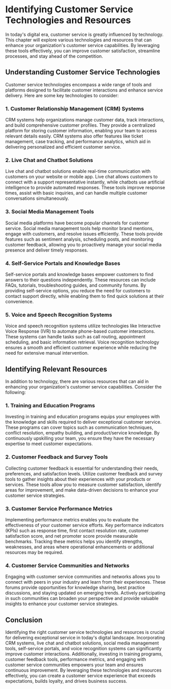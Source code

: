 Identifying Customer Service Technologies and Resources
===================================================================

In today's digital era, customer service is greatly influenced by technology. This chapter will explore various technologies and resources that can enhance your organization's customer service capabilities. By leveraging these tools effectively, you can improve customer satisfaction, streamline processes, and stay ahead of the competition.

Understanding Customer Service Technologies
-------------------------------------------

Customer service technologies encompass a wide range of tools and platforms designed to facilitate customer interactions and enhance service delivery. Here are some key technologies to consider:

### 1. Customer Relationship Management (CRM) Systems

CRM systems help organizations manage customer data, track interactions, and build comprehensive customer profiles. They provide a centralized platform for storing customer information, enabling your team to access relevant details easily. CRM systems also offer features like ticket management, case tracking, and performance analytics, which aid in delivering personalized and efficient customer service.

### 2. Live Chat and Chatbot Solutions

Live chat and chatbot solutions enable real-time communication with customers on your website or mobile app. Live chat allows customers to connect with a support representative instantly, while chatbots use artificial intelligence to provide automated responses. These tools improve response times, assist with basic inquiries, and can handle multiple customer conversations simultaneously.

### 3. Social Media Management Tools

Social media platforms have become popular channels for customer service. Social media management tools help monitor brand mentions, engage with customers, and resolve issues efficiently. These tools provide features such as sentiment analysis, scheduling posts, and monitoring customer feedback, allowing you to proactively manage your social media presence and deliver timely responses.

### 4. Self-Service Portals and Knowledge Bases

Self-service portals and knowledge bases empower customers to find answers to their questions independently. These resources can include FAQs, tutorials, troubleshooting guides, and community forums. By providing self-service options, you reduce the need for customers to contact support directly, while enabling them to find quick solutions at their convenience.

### 5. Voice and Speech Recognition Systems

Voice and speech recognition systems utilize technologies like Interactive Voice Response (IVR) to automate phone-based customer interactions. These systems can handle tasks such as call routing, appointment scheduling, and basic information retrieval. Voice recognition technology ensures a smooth and efficient customer experience while reducing the need for extensive manual intervention.

Identifying Relevant Resources
------------------------------

In addition to technology, there are various resources that can aid in enhancing your organization's customer service capabilities. Consider the following:

### 1. Training and Education Programs

Investing in training and education programs equips your employees with the knowledge and skills required to deliver exceptional customer service. These programs can cover topics such as communication techniques, conflict resolution, empathy building, and product/service knowledge. By continuously upskilling your team, you ensure they have the necessary expertise to meet customer expectations.

### 2. Customer Feedback and Survey Tools

Collecting customer feedback is essential for understanding their needs, preferences, and satisfaction levels. Utilize customer feedback and survey tools to gather insights about their experiences with your products or services. These tools allow you to measure customer satisfaction, identify areas for improvement, and make data-driven decisions to enhance your customer service strategies.

### 3. Customer Service Performance Metrics

Implementing performance metrics enables you to evaluate the effectiveness of your customer service efforts. Key performance indicators (KPIs) such as response time, first contact resolution rate, customer satisfaction score, and net promoter score provide measurable benchmarks. Tracking these metrics helps you identify strengths, weaknesses, and areas where operational enhancements or additional resources may be required.

### 4. Customer Service Communities and Networks

Engaging with customer service communities and networks allows you to connect with peers in your industry and learn from their experiences. These forums provide opportunities for knowledge sharing, best practice discussions, and staying updated on emerging trends. Actively participating in such communities can broaden your perspective and provide valuable insights to enhance your customer service strategies.

Conclusion
----------

Identifying the right customer service technologies and resources is crucial for delivering exceptional service in today's digital landscape. Incorporating CRM systems, live chat and chatbot solutions, social media management tools, self-service portals, and voice recognition systems can significantly improve customer interactions. Additionally, investing in training programs, customer feedback tools, performance metrics, and engaging with customer service communities empowers your team and ensures continuous improvement. By leveraging these technologies and resources effectively, you can create a customer service experience that exceeds expectations, builds loyalty, and drives business success.
